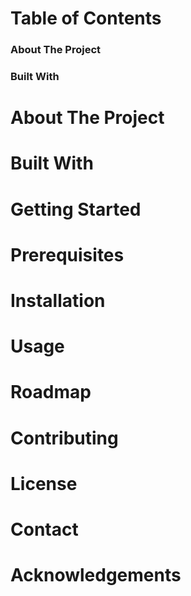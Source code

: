 
<h1> Table of Contents </h1>
<h3> About The Project </h3>
<h3> Built With </h3>

<h1> About The Project </h1>
<h1> Built With </h1>
<h1> Getting Started </h1>
<h1> Prerequisites </h1>
<h1> Installation </h1>
<h1> Usage </h1>
<h1> Roadmap </h1>
<h1> Contributing </h1>
<h1> License </h1>
<h1> Contact </h1>
<h1> Acknowledgements </h1>
